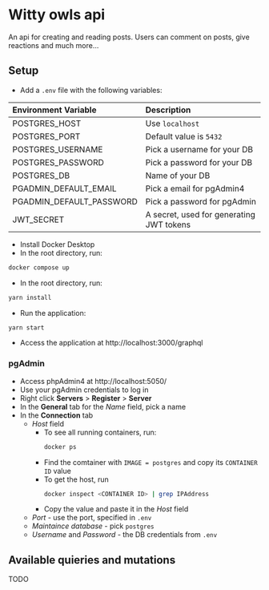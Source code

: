 # Witty owls api
An api for creating and reading posts. Users can comment on posts, give reactions and much more...

## Setup
- Add a `.env` file with the following variables:

| Environment Variable                | Description                                                                                                                                             |
| :---------------------------------- | :------------------------------------------------------------------------------------------------------------------------------------------------------ |
| POSTGRES_HOST      | Use `localhost`                                                                                                                 |
| POSTGRES_PORT       | Default value is `5432`                                                                         |
| POSTGRES_USERNAME  | Pick a username for your DB                         |
| POSTGRES_PASSWORD     | Pick a password for your DB                                                                                                                  |
| POSTGRES_DB | Name of your DB                         |
| PGADMIN_DEFAULT_EMAIL           | Pick a email for pgAdmin4                                                                                                             |
| PGADMIN_DEFAULT_PASSWORD     | Pick a password for pgAdmin                                                                                                                 |
| JWT_SECRET | A secret, used for generating JWT tokens                         |

- Install Docker Desktop
- In the root directory, run:
```sh
docker compose up
```
- In the root directory, run:
```sh
yarn install
```
- Run the application:
```sh
yarn start
```
- Access the application at  http://localhost:3000/graphql

### pgAdmin
- Access phpAdmin4 at http://localhost:5050/
- Use your pgAdmin credentials to log in
- Right click **Servers** > **Register** > **Server**
- In the **General** tab for the *Name* field, pick a name
- In the **Connection** tab
    - *Host* field
      - To see all running containers, run: 
        ```sh
        docker ps
        ```
      - Find the comtainer with `IMAGE = postgres` and copy its `CONTAINER ID` value
      - To get the host, run
        ```sh
        docker inspect <CONTAINER ID> | grep IPAddress
        ```
      - Copy the value and paste it in the *Host* field
    - *Port* - use the port, specified in `.env`
    - *Maintaince database* - pick `postgres`
    - *Username* and *Password* - the DB credentials from `.env`

## Available quieries and mutations
TODO